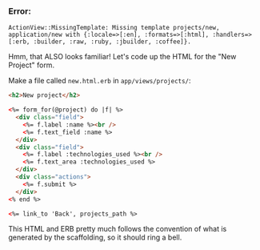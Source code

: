 
### Error:
```
ActionView::MissingTemplate: Missing template projects/new, application/new with {:locale=>[:en], :formats=>[:html], :handlers=>[:erb, :builder, :raw, :ruby, :jbuilder, :coffee]}.
```
Hmm, that ALSO looks familiar! Let's code up the HTML for the "New Project" form.

Make a file called `new.html.erb` in `app/views/projects/`:

```html
<h2>New project</h2>

<%= form_for(@project) do |f| %>
  <div class="field">
    <%= f.label :name %><br />
    <%= f.text_field :name %>
  </div>
  <div class="field">
    <%= f.label :technologies_used %><br />
    <%= f.text_area :technologies_used %>
  </div>
  <div class="actions">
    <%= f.submit %>
  </div>
<% end %>

<%= link_to 'Back', projects_path %>
```

This HTML and ERB pretty much follows the convention of what is generated by the scaffolding, so it should ring a bell.

